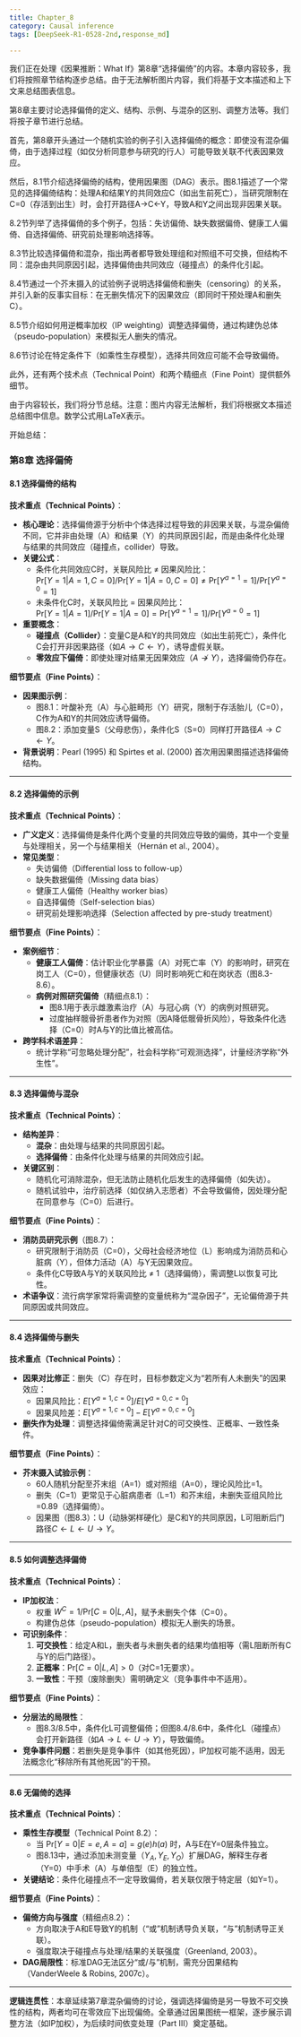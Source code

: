 ```yaml
---
title: Chapter_8
category: Causal inference
tags: [DeepSeek-R1-0528-2nd,response_md]

---
```

<think>
我们正在处理《因果推断：What If》第8章“选择偏倚”的内容。本章内容较多，我们将按照章节结构逐步总结。由于无法解析图片内容，我们将基于文本描述和上下文来总结图表信息。

 第8章主要讨论选择偏倚的定义、结构、示例、与混杂的区别、调整方法等。我们将按子章节进行总结。

 首先，第8章开头通过一个随机实验的例子引入选择偏倚的概念：即使没有混杂偏倚，由于选择过程（如仅分析同意参与研究的行人）可能导致关联不代表因果效应。

 然后，8.1节介绍选择偏倚的结构，使用因果图（DAG）表示。图8.1描述了一个常见的选择偏倚结构：处理A和结果Y的共同效应C（如出生前死亡），当研究限制在C=0（存活到出生）时，会打开路径A→C←Y，导致A和Y之间出现非因果关联。

 8.2节列举了选择偏倚的多个例子，包括：失访偏倚、缺失数据偏倚、健康工人偏倚、自选择偏倚、研究前处理影响选择等。

 8.3节比较选择偏倚和混杂，指出两者都导致处理组和对照组不可交换，但结构不同：混杂由共同原因引起，选择偏倚由共同效应（碰撞点）的条件化引起。

 8.4节通过一个芥末摄入的试验例子说明选择偏倚和删失（censoring）的关系，并引入新的反事实目标：在无删失情况下的因果效应（即同时干预处理A和删失C）。

 8.5节介绍如何用逆概率加权（IP weighting）调整选择偏倚，通过构建伪总体（pseudo-population）来模拟无人删失的情况。

 8.6节讨论在特定条件下（如乘性生存模型），选择共同效应可能不会导致偏倚。

 此外，还有两个技术点（Technical Point）和两个精细点（Fine Point）提供额外细节。

 由于内容较长，我们将分节总结。注意：图片内容无法解析，我们将根据文本描述总结图中信息。数学公式用LaTeX表示。

 开始总结：
</think>
### 第8章 选择偏倚

#### 8.1 选择偏倚的结构  
**技术重点（Technical Points）**：  
- **核心理论**：选择偏倚源于分析中个体选择过程导致的非因果关联，与混杂偏倚不同，它并非由处理（A）和结果（Y）的共同原因引起，而是由条件化处理与结果的共同效应（碰撞点，collider）导致。  
- **关键公式**：  
  - 条件化共同效应C时，关联风险比 ≠ 因果风险比：  
    $\text{Pr}[Y=1|A=1,C=0] / \text{Pr}[Y=1|A=0,C=0] \neq \text{Pr}[Y^{a=1}=1] / \text{Pr}[Y^{a=0}=1]$  
  - 未条件化C时，关联风险比 = 因果风险比：  
    $\text{Pr}[Y=1|A=1] / \text{Pr}[Y=1|A=0] = \text{Pr}[Y^{a=1}=1] / \text{Pr}[Y^{a=0}=1]$  
- **重要概念**：  
  - **碰撞点（Collider）**：变量C是A和Y的共同效应（如出生前死亡），条件化C会打开非因果路径（如$A \rightarrow C \leftarrow Y$），诱导虚假关联。  
  - **零效应下偏倚**：即使处理对结果无因果效应（$A \not\rightarrow Y$），选择偏倚仍存在。  

**细节要点（Fine Points）**：  
- **因果图示例**：  
  - 图8.1：叶酸补充（A）与心脏畸形（Y）研究，限制于存活胎儿（C=0），C作为A和Y的共同效应诱导偏倚。  
  - 图8.2：添加变量S（父母悲伤），条件化S（S=0）同样打开路径$A \rightarrow C \leftarrow Y$。  
- **背景说明**：Pearl (1995) 和 Spirtes et al. (2000) 首次用因果图描述选择偏倚结构。  

---

#### 8.2 选择偏倚的示例  
**技术重点（Technical Points）**：  
- **广义定义**：选择偏倚是条件化两个变量的共同效应导致的偏倚，其中一个变量与处理相关，另一个与结果相关（Hernán et al., 2004）。  
- **常见类型**：  
  - 失访偏倚（Differential loss to follow-up）  
  - 缺失数据偏倚（Missing data bias）  
  - 健康工人偏倚（Healthy worker bias）  
  - 自选择偏倚（Self-selection bias）  
  - 研究前处理影响选择（Selection affected by pre-study treatment）  

**细节要点（Fine Points）**：  
- **案例细节**：  
  - **健康工人偏倚**：估计职业化学暴露（A）对死亡率（Y）的影响时，研究在岗工人（C=0），但健康状态（U）同时影响死亡和在岗状态（图8.3-8.6）。  
  - **病例对照研究偏倚**（精细点8.1）：  
    - 图8.1用于表示雌激素治疗（A）与冠心病（Y）的病例对照研究。  
    - 过度抽样髋骨折患者作为对照（因A降低髋骨折风险），导致条件化选择（C=0）时A与Y的比值比被高估。  
- **跨学科术语差异**：  
  - 统计学称“可忽略处理分配”，社会科学称“可观测选择”，计量经济学称“外生性”。  

---

#### 8.3 选择偏倚与混杂  
**技术重点（Technical Points）**：  
- **结构差异**：  
  - **混杂**：由处理与结果的共同原因引起。  
  - **选择偏倚**：由条件化处理与结果的共同效应引起。  
- **关键区别**：  
  - 随机化可消除混杂，但无法防止随机化后发生的选择偏倚（如失访）。  
  - 随机试验中，治疗前选择（如仅纳入志愿者）不会导致偏倚，因处理分配在同意参与（C=0）后进行。  

**细节要点（Fine Points）**：  
- **消防员研究示例**（图8.7）：  
  - 研究限制于消防员（C=0），父母社会经济地位（L）影响成为消防员和心脏病（Y），但体力活动（A）与Y无因果效应。  
  - 条件化C导致A与Y的关联风险比 ≠ 1（选择偏倚），需调整L以恢复可比性。  
- **术语争议**：流行病学家常将需调整的变量统称为“混杂因子”，无论偏倚源于共同原因或共同效应。  

---

#### 8.4 选择偏倚与删失  
**技术重点（Technical Points）**：  
- **因果对比修正**：删失（C）存在时，目标参数定义为“若所有人未删失”的因果效应：  
  - 因果风险比：$E[Y^{a=1,c=0}] / E[Y^{a=0,c=0}]$  
  - 因果风险差：$E[Y^{a=1,c=0}] - E[Y^{a=0,c=0}]$  
- **删失作为处理**：调整选择偏倚需满足针对C的可交换性、正概率、一致性条件。  

**细节要点（Fine Points）**：  
- **芥末摄入试验示例**：  
  - 60人随机分配至芥末组（A=1）或对照组（A=0），理论风险比=1。  
  - 删失（C=1）更常见于心脏病患者（L=1）和芥末组，未删失亚组风险比=0.89（选择偏倚）。  
  - 因果图（图8.3）：U（动脉粥样硬化）是C和Y的共同原因，L可阻断后门路径$C \leftarrow L \leftarrow U \rightarrow Y$。  

---

#### 8.5 如何调整选择偏倚  
**技术重点（Technical Points）**：  
- **IP加权法**：  
  - 权重 $W^C = 1 / \text{Pr}[C=0|L,A]$，赋予未删失个体（C=0）。  
  - 构建伪总体（pseudo-population）模拟无人删失的场景。  
- **可识别条件**：  
  1. **可交换性**：给定A和L，删失者与未删失者的结果均值相等（需L阻断所有C与Y的后门路径）。  
  2. **正概率**：$\text{Pr}[C=0|L,A] > 0$（对C=1无要求）。  
  3. **一致性**：干预（废除删失）需明确定义（竞争事件中不适用）。  

**细节要点（Fine Points）**：  
- **分层法的局限性**：  
  - 图8.3/8.5中，条件化L可调整偏倚；但图8.4/8.6中，条件化L（碰撞点）会打开新路径（如$A \rightarrow L \leftarrow U \rightarrow Y$），导致偏倚。  
- **竞争事件问题**：若删失是竞争事件（如其他死因），IP加权可能不适用，因无法概念化“移除所有其他死因”的干预。  

---

#### 8.6 无偏倚的选择  
**技术重点（Technical Points）**：  
- **乘性生存模型**（Technical Point 8.2）：  
  - 当 $\text{Pr}[Y=0|E=e,A=a] = g(e)h(a)$ 时，A与E在Y=0层条件独立。  
  - 图8.13中，通过添加未测变量（$Y_A, Y_E, Y_O$）扩展DAG，解释生存者（Y=0）中手术（A）与单倍型（E）的独立性。  
- **关键结论**：条件化碰撞点不一定导致偏倚，若关联仅限于特定层（如Y=1）。  

**细节要点（Fine Points）**：  
- **偏倚方向与强度**（精细点8.2）：  
  - 方向取决于A和E导致Y的机制（“或”机制诱导负关联，“与”机制诱导正关联）。  
  - 强度取决于碰撞点与处理/结果的关联强度（Greenland, 2003）。  
- **DAG局限性**：标准DAG无法区分“或/与”机制，需充分因果结构（VanderWeele & Robins, 2007c）。  

---  
**逻辑连贯性**：本章延续第7章混杂偏倚的讨论，强调选择偏倚是另一导致不可交换性的结构，两者均可在零效应下出现偏倚。全章通过因果图统一框架，逐步展示调整方法（如IP加权），为后续时间依变处理（Part III）奠定基础。